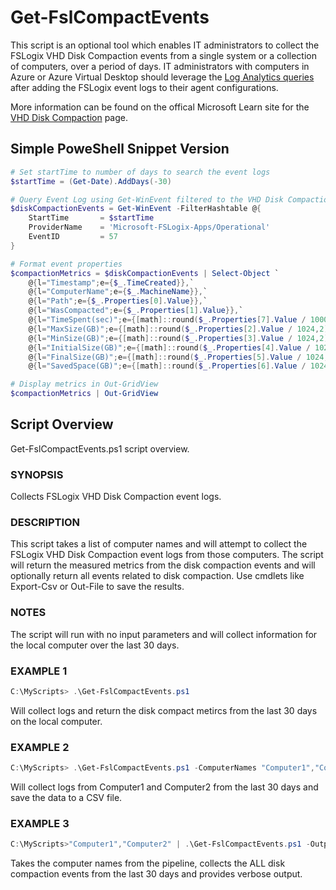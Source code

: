 # Get-FslCompactEvents

This script is an optional tool which enables IT administrators to collect the FSLogix VHD Disk Compaction events from a single system or a collection of computers, over a period of days. IT administrators with computers in Azure or Azure Virtual Desktop should leverage the [Log Analytics queries](https://learn.microsoft.com/fslogix/reference-vhd-disk-compaction#azure-log-analytics-queries) after adding the FSLogix event logs to their agent configurations.

More information can be found on the offical Microsoft Learn site for the [VHD Disk Compaction](https://learn.microsoft.com/fslogix/concepts-vhd-disk-compaction) page.

## Simple PoweShell Snippet Version

```powershell
# Set startTime to number of days to search the event logs
$startTime = (Get-Date).AddDays(-30)

# Query Event Log using Get-WinEvent filtered to the VHD Disk Compaction metric events
$diskCompactionEvents = Get-WinEvent -FilterHashtable @{
    StartTime       = $startTime
    ProviderName    = 'Microsoft-FSLogix-Apps/Operational'
    EventID         = 57
}

# Format event properties
$compactionMetrics = $diskCompactionEvents | Select-Object `
    @{l="Timestamp";e={$_.TimeCreated}},`
    @{l="ComputerName";e={$_.MachineName}},`
    @{l="Path";e={$_.Properties[0].Value}},`
    @{l="WasCompacted";e={$_.Properties[1].Value}},`
    @{l="TimeSpent(sec)";e={[math]::round($_.Properties[7].Value / 1000,2)}},`
    @{l="MaxSize(GB)";e={[math]::round($_.Properties[2].Value / 1024,2)}},`
    @{l="MinSize(GB)";e={[math]::round($_.Properties[3].Value / 1024,2)}},`
    @{l="InitialSize(GB)";e={[math]::round($_.Properties[4].Value / 1024,2)}},`
    @{l="FinalSize(GB)";e={[math]::round($_.Properties[5].Value / 1024,2)}},`
    @{l="SavedSpace(GB)";e={[math]::round($_.Properties[6].Value / 1024,2)}}

# Display metrics in Out-GridView
$compactionMetrics | Out-GridView
```

## Script Overview

Get-FslCompactEvents.ps1 script overview.

### SYNOPSIS

Collects FSLogix VHD Disk Compaction event logs.

### DESCRIPTION

This script takes a list of computer names and will attempt to collect the FSLogix VHD Disk Compaction event logs from those computers. The script will return the measured metrics from the disk compaction events and will optionally return all events related to disk compaction. Use cmdlets like Export-Csv or Out-File to save the results.

### NOTES

The script will run with no input parameters and will collect information for the local computer over the last 30 days.

### EXAMPLE 1

```powershell
C:\MyScripts> .\Get-FslCompactEvents.ps1
```
Will collect logs and return the disk compact metircs from the last 30 days on the local computer.
    
### EXAMPLE 2

```powershell
C:\MyScripts> .\Get-FslCompactEvents.ps1 -ComputerNames "Computer1","Computer2" | Export-Csv -Path $ENV:TEMP\fsl_compact_metrics.csv -NoTypeInformation
```
Will collect logs from Computer1 and Computer2 from the last 30 days and save the data to a CSV file.
    
### EXAMPLE 3

```powershell
C:\MyScripts>"Computer1","Computer2" | .\Get-FslCompactEvents.ps1 -Output AllEvents -Verbose
```

Takes the computer names from the pipeline, collects the ALL disk compaction events from the last 30 days and provides verbose output.

